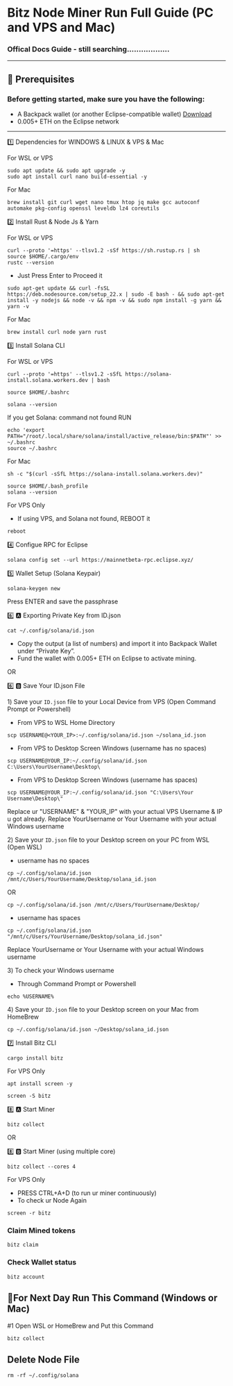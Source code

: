 # Bitz Node Miner Run Full Guide (PC and VPS and Mac)

### Offical Docs Guide - still searching..................

----

## 🧰 Prerequisites
### Before getting started, make sure you have the following:
	
 * A Backpack wallet (or another Eclipse-compatible wallet) [Download](https://chromewebstore.google.com/detail/backpack/aflkmfhebedbjioipglgcbcmnbpgliof)
 * 0.005+ ETH on the Eclipse network
---

1️⃣ Dependencies for WINDOWS & LINUX & VPS & Mac

For WSL or VPS
```
sudo apt update && sudo apt upgrade -y
sudo apt install curl nano build-essential -y
```
For Mac
```
brew install git curl wget nano tmux htop jq make gcc autoconf automake pkg-config openssl leveldb lz4 coreutils
```

2️⃣ Install Rust & Node Js & Yarn

For WSL or VPS
```
curl --proto '=https' --tlsv1.2 -sSf https://sh.rustup.rs | sh
source $HOME/.cargo/env
rustc --version
```
- Just Press Enter to Proceed it
```
sudo apt-get update && curl -fsSL https://deb.nodesource.com/setup_22.x | sudo -E bash - && sudo apt-get install -y nodejs && node -v && npm -v && sudo npm install -g yarn && yarn -v
```

For Mac
```
brew install curl node yarn rust
```

3️⃣ Install Solana CLI

For WSL or VPS
```
curl --proto '=https' --tlsv1.2 -sSfL https://solana-install.solana.workers.dev | bash
```
```
source $HOME/.bashrc
```
```
solana --version
```
If you get Solana: command not found RUN
```
echo 'export PATH="/root/.local/share/solana/install/active_release/bin:$PATH"' >> ~/.bashrc
source ~/.bashrc
```

For Mac
```
sh -c "$(curl -sSfL https://solana-install.solana.workers.dev)"
```
```
source $HOME/.bash_profile
solana --version
```

For VPS Only
- If using VPS, and Solana not found, REBOOT it
```
reboot
```

4️⃣ Configue RPC for Eclipse
```
solana config set --url https://mainnetbeta-rpc.eclipse.xyz/
```

5️⃣ Wallet Setup (Solana Keypair)
```
solana-keygen new
```
Press ENTER and save the passphrase

6️⃣ 🅰️ Exporting Private Key from ID.json
```
cat ~/.config/solana/id.json
```
* Copy the output (a list of numbers) and import it into Backpack Wallet under “Private Key”.
* Fund the wallet with 0.005+ ETH on Eclipse to activate mining.

OR

6️⃣ 🅱️ Save Your ID.json File

1️) Save your `ID.json` file to your Local Device from VPS (Open Command Prompt or Powershell)
- From VPS to WSL Home Directory
```
scp USERNAME@<YOUR_IP>:~/.config/solana/id.json ~/solana_id.json
```
- From VPS to Desktop Screen Windows (username has no spaces)
```
scp USERNAME@YOUR_IP:~/.config/solana/id.json C:\Users\YourUsername\Desktop\
```
- From VPS to Desktop Screen Windows (username has spaces)
```
scp USERNAME@YOUR_IP:~/.config/solana/id.json "C:\Users\Your Username\Desktop\"
```
Replace ur "USERNAME" & "YOUR_IP" with your actual VPS Username & IP u got already. Replace YourUsername or Your Username with your actual Windows username

2️) Save your `ID.json` file to your Desktop screen on your PC from WSL (Open WSL)
- username has no spaces
```
cp ~/.config/solana/id.json /mnt/c/Users/YourUsername/Desktop/solana_id.json
```
OR
```
cp ~/.config/solana/id.json /mnt/c/Users/YourUsername/Desktop/
```
- username has spaces
```
cp ~/.config/solana/id.json "/mnt/c/Users/YourUsername/Desktop/solana_id.json"
```
Replace YourUsername or Your Username with your actual Windows username

3️) To check your Windows username
- Through Command Prompt or Powershell
```
echo %USERNAME%
```

4️) Save your `ID.json` file to your Desktop screen on your Mac from HomeBrew
```
cp ~/.config/solana/id.json ~/Desktop/solana_id.json
```

7️⃣ Install Bitz CLI
```
cargo install bitz
```

For VPS Only
```
apt install screen -y
```
```
screen -S bitz
```

8️⃣ 🅰️ Start Miner
```
bitz collect
```

OR

8️⃣ 🅱️ Start Miner (using multiple core) 
```
bitz collect --cores 4
```

For VPS Only
- PRESS CTRL+A+D (to run ur miner continuously)
- To check ur Node Again
```
screen -r bitz
```

### Claim Mined tokens 
```
bitz claim
```

### Check Wallet status 
```
bitz account
```


## 🔶For Next Day Run This Command (Windows or Mac)

#1 Open WSL or HomeBrew and Put this Command 
```
bitz collect
```

## Delete Node File
```
rm -rf ~/.config/solana
```
